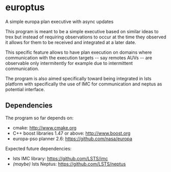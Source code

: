 # europtus
A simple europa plan executive with async updates 

This program is meant to be a simple executive based on similar ideas to trex but instead 
of requiring observations to occur at the time they observed it allows for them to be 
received and integrated at a later date. 

This specific feature allows to have plan execution on domains where communication with 
the execution targets -- say remotes AUVs -- are observable only intermitently for example
due to intermittent communication.

The program is also aimed specifically toward being integrated in lsts platform with 
specifically the use of IMC for communication and neptus as potential interface.

## Dependencies

The program so far depends on:
 * cmake: http://www.cmake.org
 * C++ boost libraries 1.47 or above: http://www.boost.org
 * europa-pso planner 2.6: https://github.com/nasa/europa
 
Expected future dependencies:
 * lsts IMC library: https://github.com/LSTS/imc
 * _(maybe)_ lsts Neptus: https://github.com/LSTS/neptus
